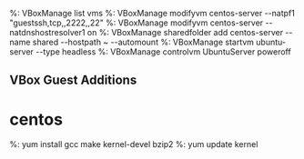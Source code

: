 %: VBoxManage list vms
%: VBoxManage modifyvm centos-server --natpf1 "guestssh,tcp,,2222,,22"
%: VBoxManage modifyvm centos-server --natdnshostresolver1 on
%: VBoxManage sharedfolder add centos-server --name shared --hostpath ~ --automount
%: VBoxManage startvm ubuntu-server --type headless
%: VBoxManage controlvm UbuntuServer poweroff

## VBox Guest Additions
# centos
%: yum install gcc make kernel-devel bzip2
%: yum update kernel

